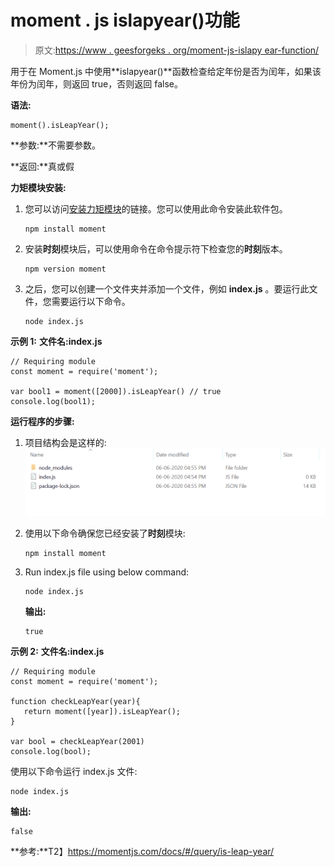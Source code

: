 # moment . js islapyear()功能

> 原文:[https://www . geesforgeks . org/moment-js-islapy ear-function/](https://www.geeksforgeeks.org/moment-js-isleapyear-function/)

用于在 Moment.js 中使用**islapyear()**函数检查给定年份是否为闰年，如果该年份为闰年，则返回 true，否则返回 false。

**语法:**

```
moment().isLeapYear();

```

**参数:**不需要参数。

**返回:**真或假

**力矩模块安装:**

1.  您可以访问[安装力矩模块](https://www.npmjs.com/package/moment)的链接。您可以使用此命令安装此软件包。

    ```
    npm install moment
    ```

2.  安装**时刻**模块后，可以使用命令在命令提示符下检查您的**时刻**版本。

    ```
    npm version moment
    ```

3.  之后，您可以创建一个文件夹并添加一个文件，例如 **index.js** 。要运行此文件，您需要运行以下命令。

    ```
    node index.js
    ```

**示例 1:** **文件名:index.js**

```
// Requiring module
const moment = require('moment');

var bool1 = moment([2000]).isLeapYear() // true
console.log(bool1);
```

**运行程序的步骤:**

1.  项目结构会是这样的:
    ![](img/3209d9b4369c180282a34be8070d7d6e.png)
2.  使用以下命令确保您已经安装了**时刻**模块:

    ```
    npm install moment
    ```

3.  Run index.js file using below command:

    ```
    node index.js
    ```

    **输出:**

    ```
    true

    ```

**示例 2:** **文件名:index.js**

```
// Requiring module
const moment = require('moment');

function checkLeapYear(year){
   return moment([year]).isLeapYear();
}

var bool = checkLeapYear(2001)
console.log(bool);
```

使用以下命令运行 index.js 文件:

```
node index.js
```

**输出:**

```
false

```

**参考:**T2】https://momentjs.com/docs/#/query/is-leap-year/